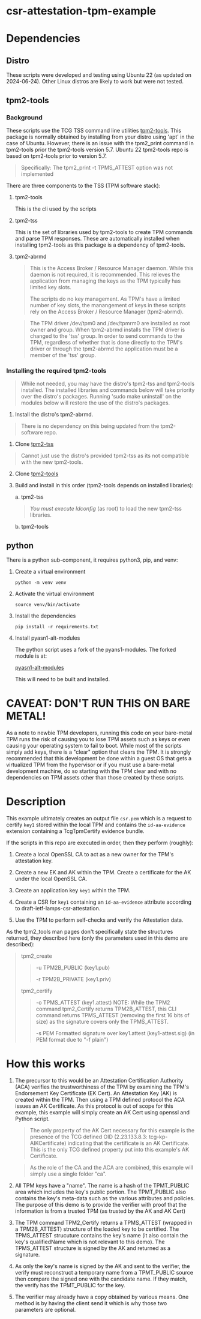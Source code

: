 csr-attestation-tpm-example
===========================

# Dependencies
## Distro
These scripts were developed and testing using Ubuntu 22 (as updated on 2024-06-24). Other Linux distros are likely to work but were
not tested.

## tpm2-tools
### Background
These scripts use the TCG TSS command line utilities [tpm2-tools](https://github.com/tpm2-software/tpm2-tools). This package is
normally obtained by installing from your distro using 'apt' in the case of Ubuntu. However, there is an issue with the tpm2_print
command in tpm2-tools prior the tpm2-tools version 5.7. Ubuntu 22 tpm2-tools repo is based on tpm2-tools prior to version 5.7.

> Specifically: The tpm2_print -t TPMS_ATTEST option was not implemented

There are three components to the TSS (TPM software stack):
1. tpm2-tools

    This is the cli used by the scripts
2. tpm2-tss

    This is the set of libraries used by tpm2-tools to create TPM commands and parse TPM responses. These are automatically
    installed when installing tpm2-tools as this package is a dependency of tpm2-tools.
3. tpm2-abrmd
    > This is the Access Broker / Resource Manager daemon. While this daemon is not required, it is recommended.
    > This relieves the application from managing the keys as the TPM typically has limited key slots.
    >
    > The scripts do no key management. As TPM's have a limited number of key slots, the manangement of 
    > keys in these scripts rely on the Access Broker / Resource Manager (tpm2-abrmd).

    > The TPM driver /dev/tpm0 and /dev/tpmrm0 are installed as root owner and group. When tpm2-abrmd installs
    > the TPM driver is changed to the 'tss' group. In order to send commands to the TPM, regardless of whether
    > that is done directly to the TPM's driver or through the tpm2-abrmd the application must be a member of the
    > 'tss' group.  
### Installing the required tpm2-tools
> While not needed, you may have the distro's tpm2-tss and tpm2-tools installed. The installed libraries and commands below
> will take priority over the distro's packages. Running 'sudo make uninstall' on the modules below will restore the use of the
> distro's packages.
1. Install the distro's tpm2-abrmd.
> There is no dependency on this being updated from the tpm2-software repo.
1. Clone [tpm2-tss](https://github.com/tpm2-software/tpm2-tss)
> Cannot just use the distro's provided tpm2-tss as its not compatible with the new tpm2-tools. 
2. Clone [tpm2-tools](https://github.com/tpm2-software/tpm2-tools)
3. Build and install in this order (tpm2-tools depends on installed libraries):

    a. tpm2-tss 
    > *You must execute ldconfig* (as root) to load the new tpm2-tss libraries.

    b. tpm2-tools

## python
There is a python sub-component, it requires python3, pip, and venv:

1. Create a virtual environment
    ```shell
    python -m venv venv
    ```
2. Activate the virtual environment
    ```shell
    source venv/bin/activate
    ```
3. Install the dependencies

    ```shell
    pip install -r requirements.txt
    ```
4. Install pyasn1-alt-modules

    The python script uses a fork of the pyans1-modules. The forked module is at:

    [pyasn1-alt-modules](https://github.com/russhousley/pyasn1-alt-modules.git)

    This will need to be built and installed.

# CAVEAT: DON'T RUN THIS ON BARE METAL!

As a note to newbie TPM developers, running this code on your bare-metal TPM
runs the risk of causing you to lose TPM assets such as keys or even causing
your operating system to fail to boot. While most of the scripts simply add
keys, there is a "clear" option that clears the TPM. It is strongly recommended
that this development be done within a guest OS that gets a virtualized TPM from
the hypervisor or if you must use a bare-metal development machine, do so
starting with the TPM clear and with no dependencies on TPM assets other than
those created by these scripts.

# Description
This example ultimately creates an output file `csr.pem` which is a request to
certify `key1` stored within the local TPM and contains the `id-aa-evidence`
extension containing a TcgTpmCertify evidence bundle.

If the scripts in this repo are executed in order, then they perform (roughly):

1. Create a local OpenSSL CA to act as a new owner for the TPM's attestation key.

2. Create a new EK and AK within the TPM. Create a certificate for the AK under the local OpenSSL CA.

3. Create an application key `key1` within the TPM.

4. Create a CSR for `key1` containing an `id-aa-evidence` attribute according to draft-ietf-lamps-csr-attestation.

5. Use the TPM to perform self-checks and verify the Attestation data.

As the tpm2_tools man pages don't specifically state the structures returned, they
described here (only the parameters used in this demo are described):
> tpm2_create
> >-u TPM2B_PUBLIC (key1.pub)
> >
> >-r TPM2B_PRIVATE (key1.priv)
> 
> tpm2_certify
> >-o TPMS_ATTEST (key1.attest)
> > NOTE: While the TPM2 command tpm2_Certify returns TPM2B_ATTEST, this
> > CLI command returns TPMS_ATTEST (removing the first 16 bits of size) as
> > the signature covers only the TPMS_ATTEST.
> >
> >-s PEM Formatted signature over key1.attest (key1-attest.sig)
> > (in PEM format due to "-f plain")

# How this works
1. The precursor to this would be an Attestation Certification Authority (ACA) verifies the trustworthiness of the TPM by examining
   the TPM's Endorsement Key Certificate (EK Cert). An Attestation Key (AK) is created within the TPM. Then using a TPM defined
   protocol the ACA issues an AK Certificate. As this protocol is out of scope for this example, this example will simply create an
   AK Cert using openssl and Python script.

    > The only property of the AK Cert necessary for this example is the presence of the TCG defined OID (2.23.133.8.3:
    > tcg-kp-AIKCertificate) indicating that the certificate is an AK Certificate. This is the only TCG defined property put into
    > this example's AK Certificate.

    > As the role of the CA and the ACA are combined, this example will simply use a single folder "ca".

2. All TPM keys have a "name". The name is a hash of the TPMT_PUBLIC area which includes the key's public portion. The TPMT_PUBLIC
   also contains the key's meta-data such as the various attributes and policies. The purpose of this demo is to provide the
   verifier with proof that the information is from a trusted TPM (as trusted by the AK and AK Cert)

3. The TPM command TPM2_Certify returns a TPMS_ATTEST (wrapped in a TPM2B_ATTEST) structure of the loaded key to be certified. The
   TPMS_ATTEST strucuture contains the key's name (it also contain the key's qualifiedName which is not relevant to this demo). The
   TPMS_ATTEST structure is signed by the AK and returned as a signature.

4. As only the key's name is signed by the AK and sent to the verifier, the verify must reconstruct a temporary name from a
   TPMT_PUBLIC source then compare the signed one with the candidate name. If they match, the verify has the TPMT_PUBLIC for the
   key.

5. The verifier may already have a copy obtained by various means. One method is by having the client send it which is why those two
   parameters are optional.


